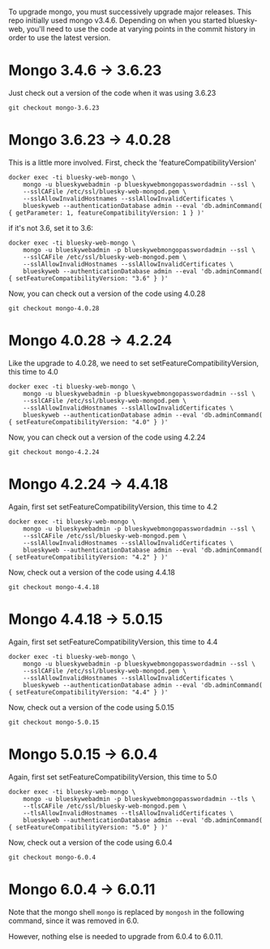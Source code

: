 To upgrade mongo, you must successively upgrade major releases.  This repo
initially used mongo v3.4.6.  Depending on when you started bluesky-web,
you'll need to use the code at varying points in the commit history
in order to use the latest version.

# Mongo 3.4.6 -> 3.6.23

Just check out a version of the code when it was using 3.6.23

    git checkout mongo-3.6.23


# Mongo 3.6.23 -> 4.0.28

This is a little more involved.  First, check the 'featureCompatibilityVersion'

    docker exec -ti bluesky-web-mongo \
        mongo -u blueskywebadmin -p blueskywebmongopasswordadmin --ssl \
        --sslCAFile /etc/ssl/bluesky-web-mongod.pem \
        --sslAllowInvalidHostnames --sslAllowInvalidCertificates \
        blueskyweb --authenticationDatabase admin --eval 'db.adminCommand( { getParameter: 1, featureCompatibilityVersion: 1 } )'

if it's not 3.6, set it to 3.6:

    docker exec -ti bluesky-web-mongo \
        mongo -u blueskywebadmin -p blueskywebmongopasswordadmin --ssl \
        --sslCAFile /etc/ssl/bluesky-web-mongod.pem \
        --sslAllowInvalidHostnames --sslAllowInvalidCertificates \
        blueskyweb --authenticationDatabase admin --eval 'db.adminCommand( { setFeatureCompatibilityVersion: "3.6" } )'

Now, you can check out a version of the code using 4.0.28

    git checkout mongo-4.0.28


# Mongo 4.0.28 -> 4.2.24

Like the upgrade to 4.0.28, we need to set setFeatureCompatibilityVersion,
this time to 4.0

    docker exec -ti bluesky-web-mongo \
        mongo -u blueskywebadmin -p blueskywebmongopasswordadmin --ssl \
        --sslCAFile /etc/ssl/bluesky-web-mongod.pem \
        --sslAllowInvalidHostnames --sslAllowInvalidCertificates \
        blueskyweb --authenticationDatabase admin --eval 'db.adminCommand( { setFeatureCompatibilityVersion: "4.0" } )'

Now, you can check out a version of the code using 4.2.24

    git checkout mongo-4.2.24

# Mongo 4.2.24 -> 4.4.18

Again, first set setFeatureCompatibilityVersion, this time to 4.2

    docker exec -ti bluesky-web-mongo \
        mongo -u blueskywebadmin -p blueskywebmongopasswordadmin --ssl \
        --sslCAFile /etc/ssl/bluesky-web-mongod.pem \
        --sslAllowInvalidHostnames --sslAllowInvalidCertificates \
        blueskyweb --authenticationDatabase admin --eval 'db.adminCommand( { setFeatureCompatibilityVersion: "4.2" } )'

Now, check out a version of the code using 4.4.18

    git checkout mongo-4.4.18

# Mongo 4.4.18 -> 5.0.15

Again, first set setFeatureCompatibilityVersion, this time to 4.4

    docker exec -ti bluesky-web-mongo \
        mongo -u blueskywebadmin -p blueskywebmongopasswordadmin --ssl \
        --sslCAFile /etc/ssl/bluesky-web-mongod.pem \
        --sslAllowInvalidHostnames --sslAllowInvalidCertificates \
        blueskyweb --authenticationDatabase admin --eval 'db.adminCommand( { setFeatureCompatibilityVersion: "4.4" } )'

Now, check out a version of the code using 5.0.15

    git checkout mongo-5.0.15

# Mongo 5.0.15 -> 6.0.4

Again, first set setFeatureCompatibilityVersion, this time to 5.0

    docker exec -ti bluesky-web-mongo \
        mongo -u blueskywebadmin -p blueskywebmongopasswordadmin --tls \
        --tlsCAFile /etc/ssl/bluesky-web-mongod.pem \
        --tlsAllowInvalidHostnames --tlsAllowInvalidCertificates \
        blueskyweb --authenticationDatabase admin --eval 'db.adminCommand( { setFeatureCompatibilityVersion: "5.0" } )'

Now, check out a version of the code using 6.0.4

    git checkout mongo-6.0.4

# Mongo 6.0.4 -> 6.0.11

Note that the mongo shell `mongo` is replaced by `mongosh` in the
following command, since it was removed in 6.0.

However, nothing else is needed to upgrade from 6.0.4 to 6.0.11.
